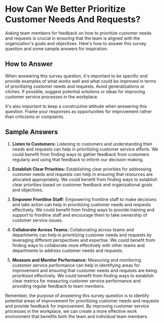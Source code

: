 How Can We Better Prioritize Customer Needs And Requests?
================================================================================

Asking team members for feedback on how to prioritize customer needs and requests is crucial in ensuring that the team is aligned with the organization's goals and objectives. Here's how to answer this survey question and some sample answers for inspiration.

How to Answer
-------------

When answering this survey question, it's important to be specific and provide examples of what works well and what could be improved in terms of prioritizing customer needs and requests. Avoid generalizations or cliches. If possible, suggest potential solutions or ideas for improving customer service processes in the workplace.

It's also important to keep a constructive attitude when answering this question. Frame your responses as opportunities for improvement rather than criticisms or complaints.

Sample Answers
--------------

1. **Listen to Customers:** Listening to customers and understanding their needs and requests can help in prioritizing customer service efforts. We could benefit from finding ways to gather feedback from customers regularly and using that feedback to inform our decision-making.

2. **Establish Clear Priorities:** Establishing clear priorities for addressing customer needs and requests can help in ensuring that resources are allocated appropriately. We could benefit from finding ways to establish clear priorities based on customer feedback and organizational goals and objectives.

3. **Empower Frontline Staff:** Empowering frontline staff to make decisions and take action can help in prioritizing customer needs and requests effectively. We could benefit from finding ways to provide training and support to frontline staff and encourage them to take ownership of customer service issues.

4. **Collaborate Across Teams:** Collaborating across teams and departments can help in prioritizing customer needs and requests by leveraging different perspectives and expertise. We could benefit from finding ways to collaborate more effectively with other teams and departments to address customer needs and requests.

5. **Measure and Monitor Performance:** Measuring and monitoring customer service performance can help in identifying areas for improvement and ensuring that customer needs and requests are being prioritized effectively. We could benefit from finding ways to establish clear metrics for measuring customer service performance and providing regular feedback to team members.

Remember, the purpose of answering this survey question is to identify potential areas of improvement for prioritizing customer needs and requests and provide feedback for improvement. By improving customer service processes in the workplace, we can create a more effective work environment that benefits both the team and individual team members.
